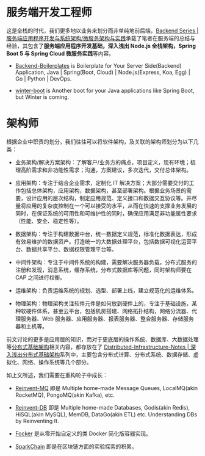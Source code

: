 # 服务端开发工程师

这是全栈的时代，我们更多地以业务来划分而非单纯地前后端，[Backend Series | 服务端应用程序开发与系统架构/微服务架构与实践](https://github.com/wx-chevalier/Backend-Notes)承载了笔者在服务端的总结与经验，其包含了**服务端应用程序开发基础，深入浅出 Node.js 全栈架构，Spring Boot 5 与 Spring Cloud 微服务实践**等内容。

- [Backend-Boilerplates](https://github.com/wx-chevalier/Backend-Boilerplates) is Boilerplate for Your Server Side(Backend) Application, Java | Spring(Boot, Cloud) | Node.js(Express, Koa, Egg) | Go | Python | DevOps.

- [winter-boot](https://github.com/wx-chevalier/winter-boot) is Another boot for your Java applications like Spring Boot, but Winter is coming.

# 架构师

根据企业中职责的划分，我们往往可以将软件架构，及关联的架构师划分为以下几类：

- 业务架构/解决方案架构：了解客户/业务方的痛点，项目定义，现有环境；梳理高阶需求和非功能性需求；沟通，方案建议，多次迭代，交付总体架构。

- 应用架构：专注于结合企业需求，定制化 IT 解决方案；大部分需要交付的工作包括总体架构，应用架构，数据架构，甚至部署架构。根据业务场景的需要，设计应用的层次结构，制定应用规范、定义接口和数据交互协议等。并尽量将应用的复杂度控制在一个可以接受的水平，从而在快速的支撑业务发展的同时，在保证系统的可用性和可维护性的同时，确保应用满足非功能属性要求（性能、安全、稳定性等）。

- 数据架构：专注于构建数据中台，统一数据定义规范，标准化数据表达，形成有效易维护的数据资产。打造统一的大数据处理平台，包括数据可视化运营平台、数据共享平台、数据权限管理平台等。

- 中间件架构：专注于中间件系统的构建，需要解决服务器负载，分布式服务的注册和发现，消息系统，缓存系统，分布式数据库等问题，同时架构师要在 CAP 之间进行权衡。

- 运维架构：负责运维系统的规划、选型、部署上线，建立规范化的运维体系。

- 物理架构：物理架构关注软件元件是如何放到硬件上的，专注于基础设施，某种软硬件体系，甚至云平台，包括机房搭建、网络拓扑结构，网络分流器、代理服务器、Web 服务器、应用服务器、报表服务器、整合服务器、存储服务器和主机等。

前文讨论的更多是应用层的知识，而对于更底层的操作系统、数据库、大数据处理等[分布式基础架构](https://github.com/wx-chevalier/Distributed-Infrastructure-Notes)相关内容，都存放在了 [Distributed-Infrastructure-Notes | 深入浅出分布式基础架构](https://github.com/wx-chevalier/Distributed-Infrastructure-Notes)系列中，主要包含分布式计算、分布式系统、数据存储、虚拟化、网络、操作系统等几个部分。

如上文所述，我们需要在重构轮子中成长：

- [Reinvent-MQ](https://github.com/wx-chevalier/Reinvent-MQ) 即是 Multiple home-made Message Queues, LocalMQ(akin RocketMQ), PongoMQ(akin Kafka), etc.

- [Reinvent-DB](https://github.com/wx-chevalier/Reinvent-DB) 即是 Multiple home-made Databases, Godis(akin Redis), HiSQL(akin MySQL), MemDB, DataGo(akin ETL) etc. Understanding DBs by Reinventing It.

- [Focker](https://github.com/wx-chevalier/Focker) 是从零开始自定义的类 Docker 简化版容器实现。

- [SparkChain](https://github.com/wx-chevalier/SparkChain) 即是在区块链方面的实验探索的积累。

